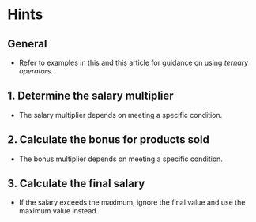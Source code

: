 # Hints

## General

- Refer to examples in [this][ternary-operator-first] and [this][ternary-operator-second] article for guidance on using _ternary operators_.

## 1. Determine the salary multiplier

- The salary multiplier depends on meeting a specific condition.

## 2. Calculate the bonus for products sold

- The bonus multiplier depends on meeting a specific condition.

## 3. Calculate the final salary

- If the salary exceeds the maximum, ignore the final value and use the maximum value instead.

[ternary-operator-first]: https://www.programiz.com/java-programming/ternary-operator
[ternary-operator-second]: https://www.baeldung.com/java-ternary-operator
